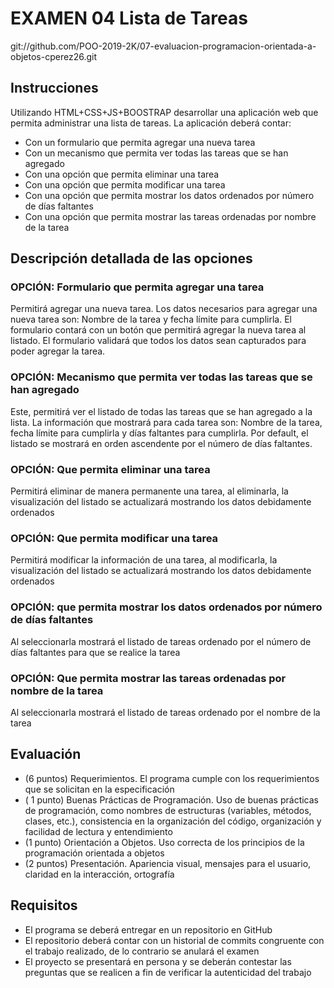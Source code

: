 # EXAMEN 04 Lista de Tareas

git://github.com/POO-2019-2K/07-evaluacion-programacion-orientada-a-objetos-cperez26.git

## Instrucciones

Utilizando HTML+CSS+JS+BOOSTRAP desarrollar una aplicación web que permita administrar una lista de tareas. La aplicación deberá contar:

- Con un formulario que permita agregar una nueva tarea
- Con un mecanismo que permita ver todas las tareas que se han agregado
- Con una opción que permita eliminar una tarea
- Con una opción que permita modificar una tarea
- Con una opción que permita mostrar los datos ordenados por número de días faltantes
- Con una opción que permita mostrar las tareas ordenadas por nombre de la tarea

## Descripción detallada de las opciones

### OPCIÓN: Formulario que permita agregar una tarea

Permitirá agregar una nueva tarea. Los datos necesarios para agregar una nueva tarea son: Nombre de la tarea y fecha límite para cumplirla.
El formulario contará con un botón que permitirá agregar la nueva tarea al listado. El formulario validará que todos los datos sean capturados para poder agregar la tarea.

### OPCIÓN: Mecanismo que permita ver todas las tareas que se han agregado

Este, permitirá ver el listado de todas las tareas que se han agregado a la lista. La información que mostrará para cada tarea son: Nombre de la tarea, fecha límite para cumplirla y días faltantes para cumplirla. Por default, el listado se mostrará en orden ascendente por el número de días faltantes.

### OPCIÓN: Que permita eliminar una tarea

Permitirá eliminar de manera permanente una tarea, al eliminarla, la visualización del listado se actualizará mostrando los datos debidamente ordenados

### OPCIÓN: Que permita modificar una tarea

Permitirá modificar la información de una tarea, al modificarla, la visualización del listado se actualizará mostrando los datos debidamente ordenados

### OPCIÓN: que permita mostrar los datos ordenados por número de días faltantes

Al seleccionarla mostrará el listado de tareas ordenado por el número de días faltantes para que se realice la tarea

### OPCIÓN: Que permita mostrar las tareas ordenadas por nombre de la tarea

Al seleccionarla mostrará el listado de tareas ordenado por el nombre de la tarea

## Evaluación

 - (6 puntos) Requerimientos. El programa cumple con los requerimientos que se solicitan en la especificación
- ( 1 punto) Buenas Prácticas de Programación. Uso de buenas prácticas de programación, como nombres de estructuras (variables, métodos, clases, etc.), consistencia en la organización del código, organización y facilidad de lectura y entendimiento
- (1 punto) Orientación a Objetos. Uso correcta de los principios de la programación orientada a objetos
- (2 puntos) Presentación. Apariencia visual, mensajes para el usuario, claridad en la interacción, ortografía

## Requisitos

- El programa se deberá entregar en un repositorio en GitHub
- El repositorio deberá contar con un historial de commits congruente con el trabajo realizado, de lo contrario se anulará el examen
- El proyecto se presentará en persona y se deberán contestar las preguntas que se realicen a fin de verificar la autenticidad del trabajo
